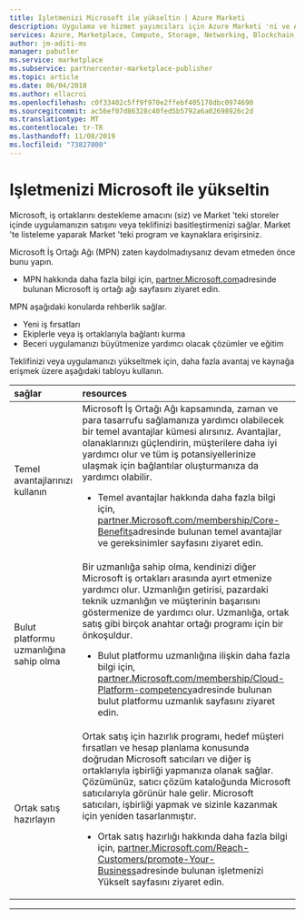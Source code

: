 ```yaml
---
title: Işletmenizi Microsoft ile yükseltin | Azure Marketi
description: Uygulama ve hizmet yayımcıları için Azure Marketi 'ni ve AppSource 'u kullanarak işinizi yükseltin
services: Azure, Marketplace, Compute, Storage, Networking, Blockchain, Security
author: jm-aditi-ms
manager: pabutler
ms.service: marketplace
ms.subservice: partnercenter-marketplace-publisher
ms.topic: article
ms.date: 06/04/2018
ms.author: ellacroi
ms.openlocfilehash: c0f33402c5ff9f970e2ffebf405178dbc0974690
ms.sourcegitcommit: ac56ef07d86328c40fed5b5792a6a02698926c2d
ms.translationtype: MT
ms.contentlocale: tr-TR
ms.lasthandoff: 11/08/2019
ms.locfileid: "73827800"
---
```

# <a name="promote-your-business-with-microsoft"></a>Işletmenizi Microsoft ile yükseltin 

Microsoft, iş ortaklarını destekleme amacını (siz) ve Market 'teki storeler içinde uygulamanızın satışını veya teklifinizi basitleştirmenizi sağlar. Market 'te listeleme yaparak Market 'teki program ve kaynaklara erişirsiniz. 

Microsoft İş Ortağı Ağı (MPN) zaten kaydolmadıysanız devam etmeden önce bunu yapın.  
*   MPN hakkında daha fazla bilgi için, [partner.Microsoft.com](https://partner.microsoft.com)adresinde bulunan Microsoft iş ortağı ağı sayfasını ziyaret edin.  

MPN aşağıdaki konularda rehberlik sağlar.  
*   Yeni iş fırsatları  
*   Ekiplerle veya iş ortaklarıyla bağlantı kurma  
*   Beceri uygulamanızı büyütmenize yardımcı olacak çözümler ve eğitim  

Teklifinizi veya uygulamanızı yükseltmek için, daha fazla avantaj ve kaynağa erişmek üzere aşağıdaki tabloyu kullanın. 

| sağlar | resources |  
|:--- |:--- |  
| Temel avantajlarınızı kullanın | Microsoft İş Ortağı Ağı kapsamında, zaman ve para tasarrufu sağlamanıza yardımcı olabilecek bir temel avantajlar kümesi alırsınız. Avantajlar, olanaklarınızı güçlendirin, müşterilere daha iyi yardımcı olur ve tüm iş potansiyellerinize ulaşmak için bağlantılar oluşturmanıza da yardımcı olabilir.<ul> <li>Temel avantajlar hakkında daha fazla bilgi için, [partner.Microsoft.com/membership/Core-Benefits](https://partner.microsoft.com/membership/core-benefits)adresinde bulunan temel avantajlar ve gereksinimler sayfasını ziyaret edin.</li> </ul> |  
| Bulut platformu uzmanlığına sahip olma | Bir uzmanlığa sahip olma, kendinizi diğer Microsoft iş ortakları arasında ayırt etmenize yardımcı olur. Uzmanlığın getirisi, pazardaki teknik uzmanlığın ve müşterinin başarısını göstermenize de yardımcı olur. Uzmanlığa, ortak satış gibi birçok anahtar ortağı programı için bir önkoşuldur.<ul> <li>Bulut platformu uzmanlığına ilişkin daha fazla bilgi için, [partner.Microsoft.com/membership/Cloud-Platform-competency](https://partner.microsoft.com/membership/cloud-platform-competency)adresinde bulunan bulut platformu uzmanlık sayfasını ziyaret edin.</li> </ul> |  
| Ortak satış hazırlayın | Ortak satış için hazırlık programı, hedef müşteri fırsatları ve hesap planlama konusunda doğrudan Microsoft satıcıları ve diğer iş ortaklarıyla işbirliği yapmanıza olanak sağlar. Çözümünüz, satıcı çözüm kataloğunda Microsoft satıcılarıyla görünür hale gelir. Microsoft satıcıları, işbirliği yapmak ve sizinle kazanmak için yeniden tasarlanmıştır.<ul> <li>Ortak satış hazırlığı hakkında daha fazla bilgi için, [partner.Microsoft.com/Reach-Customers/promote-Your-Business](https://partner.microsoft.com/reach-customers/promote-your-business)adresinde bulunan işletmenizi Yükselt sayfasını ziyaret edin.</li> </ul> |  

---

